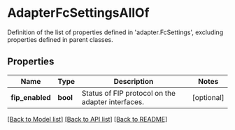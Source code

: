 # AdapterFcSettingsAllOf

Definition of the list of properties defined in 'adapter.FcSettings', excluding properties defined in parent classes.
## Properties
Name | Type | Description | Notes
------------ | ------------- | ------------- | -------------
**fip_enabled** | **bool** | Status of FIP protocol on the adapter interfaces. | [optional] 

[[Back to Model list]](../README.md#documentation-for-models) [[Back to API list]](../README.md#documentation-for-api-endpoints) [[Back to README]](../README.md)


